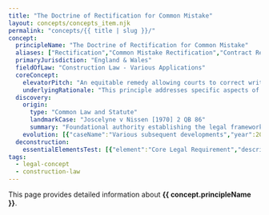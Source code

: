 ```yaml
---
title: "The Doctrine of Rectification for Common Mistake"
layout: concepts/concepts_item.njk
permalink: "concepts/{{ title | slug }}/"
concept:
  principleName: "The Doctrine of Rectification for Common Mistake"
  aliases: ["Rectification","Common Mistake Rectification","Contract Rectification","Mutual Mistake"]
  primaryJurisdiction: "England & Wales"
  fieldOfLaw: "Construction Law - Various Applications"
  coreConcept:
    elevatorPitch: "An equitable remedy allowing courts to correct written contracts that fail to record the parties' true common intention due to mistake."
    underlyingRationale: "This principle addresses specific aspects of construction law relationships and liabilities, providing structured legal framework for the doctrine of rectification for common mistake issues."
  discovery:
    origin:
      type: "Common Law and Statute"
      landmarkCase: "Joscelyne v Nissen [1970] 2 QB 86"
      summary: "Foundational authority establishing the legal framework for the doctrine of rectification for common mistake in construction and commercial law contexts."
    evolution: [{"caseName":"Various subsequent developments","year":2000,"contribution":"Continued judicial and legislative refinement of the principle's application and scope in modern construction law."}]
  deconstruction:
    essentialElementsTest: [{"element":"Core Legal Requirement","description":"The fundamental requirement that must be established to successfully apply the doctrine of rectification for common mistake in construction law contexts."},{"element":"Factual Foundation","description":"The specific factual circumstances that must exist to trigger application of this legal principle."},{"element":"Legal Consequence Test","description":"The test for determining when the principle's legal consequences should apply to the particular circumstances."}]
tags: 
  - legal-concept
  - construction-law
---
```


This page provides detailed information about **{{ concept.principleName }}**.
